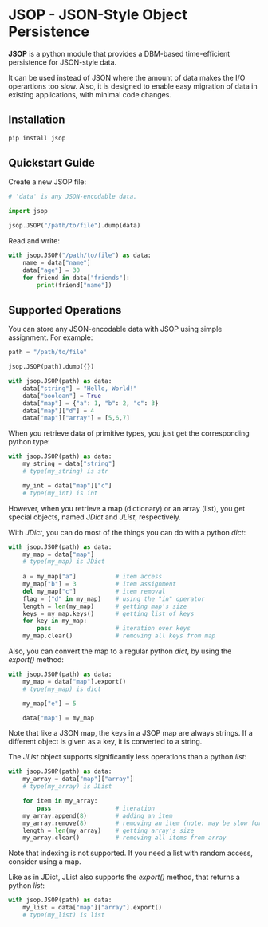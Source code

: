 # JSOP - JSON-Style Object Persistence

**JSOP** is a python module that provides a DBM-based time-efficient persistence for JSON-style data.

It can be used instead of JSON where the amount of data makes the I/O operartions too slow. Also, it is designed to enable easy migration of data in existing applications, with minimal code changes.

## Installation

```bash
pip install jsop
```

## Quickstart Guide

Create a new JSOP file:

```python
# 'data' is any JSON-encodable data.

import jsop

jsop.JSOP("/path/to/file").dump(data)
```


Read and write:

```python
with jsop.JSOP("/path/to/file") as data:
    name = data["name"]
    data["age"] = 30
    for friend in data["friends"]:
        print(friend["name"])
```

## Supported Operations

You can store any JSON-encodable data with JSOP using simple assignment. For example:

```python
path = "/path/to/file"

jsop.JSOP(path).dump({})

with jsop.JSOP(path) as data:
    data["string"] = "Hello, World!"
    data["boolean"] = True
    data["map"] = {"a": 1, "b": 2, "c": 3}
    data["map"]["d"] = 4
    data["map"]["array"] = [5,6,7]
```

When you retrieve data of primitive types, you just get the corresponding python type:

```python
with jsop.JSOP(path) as data:
    my_string = data["string"]
    # type(my_string) is str

    my_int = data["map"]["c"]
    # type(my_int) is int
```

However, when you retrieve a map (dictionary) or an array (list), you get special objects, named *JDict* and *JList*, respectively.

With *JDict*, you can do most of the things you can do with a python *dict*:

```python
with jsop.JSOP(path) as data:
    my_map = data["map"]
    # type(my_map) is JDict    
    
    a = my_map["a"]           # item access
    my_map["b"] = 3           # item assignment
    del my_map["c"]           # item removal
    flag = ("d" in my_map)    # using the "in" operator
    length = len(my_map)      # getting map's size
    keys = my_map.keys()      # getting list of keys
    for key in my_map:
        pass                  # iteration over keys
    my_map.clear()            # removing all keys from map
```

Also, you can convert the map to a regular python *dict*, by using the *export()* method:

```python
with jsop.JSOP(path) as data:
    my_map = data["map"].export()
    # type(my_map) is dict

    my_map["e"] = 5

    data["map"] = my_map
```

Note that like a JSON map, the keys in a JSOP map are always strings. If a different object is given as a key, it is converted to a string.

The *JList* object supports significantly less operations than a python *list*:

```python
with jsop.JSOP(path) as data:
    my_array = data["map"]["array"]
    # type(my_array) is JList

    for item in my_array:
        pass                  # iteration
    my_array.append(8)        # adding an item
    my_array.remove(8)        # removing an item (note: may be slow for big lists)
    length = len(my_array)    # getting array's size
    my_array.clear()          # removing all items from array
```

Note that indexing is not supported. If you need a list with random access, consider using
a map.

Like as in JDict, JList also supports the *export()* method, that returns a python *list*:

```python
with jsop.JSOP(path) as data:
    my_list = data["map"]["array"].export()
    # type(my_list) is list
```
